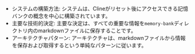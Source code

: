 - システムの構築方法: システムは、Clineがリセット後にアクセスできる記憶バンクの概念を中心に構築されています。
- 主要な技術的決定: 主要な決定は、すべての重要な情報を`memory-bank`ディレクトリ内のmarkdownファイルに保存することです。
- アーキテクチャパターン: アーキテクチャは、markdownファイルから情報を保存および取得するという単純なパターンに従います。
